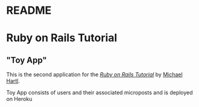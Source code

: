 # README

# Ruby on Rails Tutorial

## "Toy App"

This is the second application for the
[*Ruby on Rails Tutorial*](http://www.railstutorial.org/)
by [Michael Hartl](http://www.michaelhartl.com/). 

Toy App consists of users and their associated microposts and is deployed on Heroku